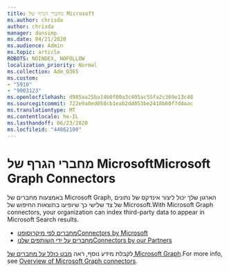 ```yaml
---
title: מחברי הגרף של Microsoft
ms.author: chrisda
author: chrisda
manager: dansimp
ms.date: 04/21/2020
ms.audience: Admin
ms.topic: article
ROBOTS: NOINDEX, NOFOLLOW
localization_priority: Normal
ms.collection: Adm_O365
ms.custom:
- "5910"
- "9003123"
ms.openlocfilehash: d985aa25ba14b0f00a3c405ac55fa2c369e13c48
ms.sourcegitcommit: 722e9a0ed058cb1eab2dd053be2418b60f7d4aac
ms.translationtype: MT
ms.contentlocale: he-IL
ms.lasthandoff: 06/23/2020
ms.locfileid: "44862100"
---
```

# <a name="microsoft-graph-connectors"></a><span data-ttu-id="a52a5-102">מחברי הגרף של Microsoft</span><span class="sxs-lookup"><span data-stu-id="a52a5-102">Microsoft Graph Connectors</span></span>

<span data-ttu-id="a52a5-103">באמצעות מחברים של Microsoft Graph, הארגון שלך יכול ליצור אינדקס של נתונים של צד שלישי כך שיופיעו בתוצאות החיפוש של Microsoft.</span><span class="sxs-lookup"><span data-stu-id="a52a5-103">With Microsoft Graph connectors, your organization can index third-party data to appear in Microsoft Search results.</span></span>

- [<span data-ttu-id="a52a5-104">מחברים לפי מיקרוסופט</span><span class="sxs-lookup"><span data-stu-id="a52a5-104">Connectors by Microsoft</span></span>](https://docs.microsoft.com/microsoftsearch/connectors-gallery#Microsoft)
- [<span data-ttu-id="a52a5-105">מחברים על ידי השותפים שלנו</span><span class="sxs-lookup"><span data-stu-id="a52a5-105">Connectors by our Partners</span></span>](https://docs.microsoft.com/microsoftsearch/connectors-gallery#Partners)

<span data-ttu-id="a52a5-106">לקבלת מידע נוסף, ראה [מבט כולל על מחברים של Microsoft Graph](https://docs.microsoft.com/microsoftsearch/connectors-overview).</span><span class="sxs-lookup"><span data-stu-id="a52a5-106">For more info, see  [Overview of Microsoft Graph connectors](https://docs.microsoft.com/microsoftsearch/connectors-overview).</span></span>
